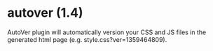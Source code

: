 autover (1.4)
=============

AutoVer plugin will automatically version your CSS and JS files in the generated html page (e.g. style.css?ver=1359464809).
